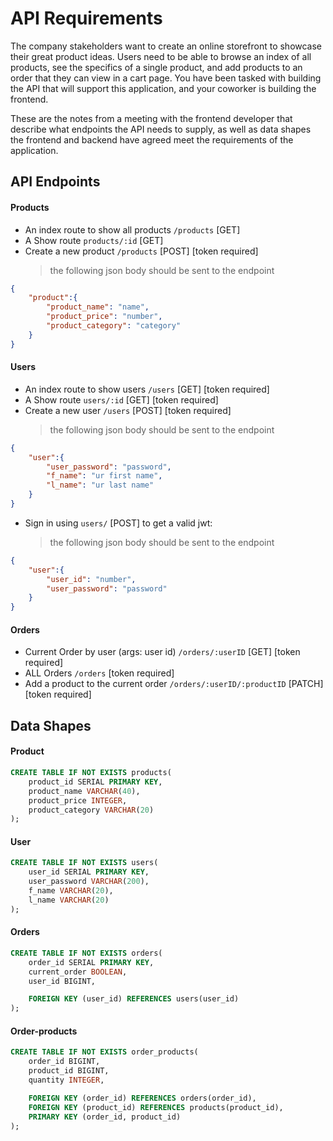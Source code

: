 # API Requirements
The company stakeholders want to create an online storefront to showcase their great product ideas. Users need to be able to browse an index of all products, see the specifics of a single product, and add products to an order that they can view in a cart page. You have been tasked with building the API that will support this application, and your coworker is building the frontend.

These are the notes from a meeting with the frontend developer that describe what endpoints the API needs to supply, as well as data shapes the frontend and backend have agreed meet the requirements of the application. 

## API Endpoints

#### Products
- An index route to show all products `/products` [GET] 
- A Show route `products/:id` [GET]
- Create a new product `/products` [POST] [token required]
    > the following json body should be sent to the endpoint
```json
{
    "product":{
        "product_name": "name",
        "product_price": "number",
        "product_category": "category"
    }
}
```

#### Users
- An index route to show users `/users` [GET] [token required]
- A Show route `users/:id` [GET] [token required]
- Create a new user `/users` [POST] [token required]
    > the following json body should be sent to the endpoint
```json
{
    "user":{
        "user_password": "password",
        "f_name": "ur first name",
        "l_name": "ur last name"
    }
}
```
- Sign in using `users/` [POST] to get a valid jwt:
    > the following json body should be sent to the endpoint
```json
{
    "user":{
        "user_id": "number",
        "user_password": "password"
    }
}
```


#### Orders
- Current Order by user (args: user id) `/orders/:userID` [GET] [token required]
- ALL Orders `/orders` [token required]
- Add a product to the current order `/orders/:userID/:productID` [PATCH] [token required]

## Data Shapes

#### Product
```sql
CREATE TABLE IF NOT EXISTS products(
    product_id SERIAL PRIMARY KEY,
    product_name VARCHAR(40),
    product_price INTEGER,
    product_category VARCHAR(20)
);
```

#### User
```sql
CREATE TABLE IF NOT EXISTS users(
    user_id SERIAL PRIMARY KEY,
    user_password VARCHAR(200),
    f_name VARCHAR(20),
    l_name VARCHAR(20)
);
```


#### Orders
```sql
CREATE TABLE IF NOT EXISTS orders(
    order_id SERIAL PRIMARY KEY,
    current_order BOOLEAN,
    user_id BIGINT,

    FOREIGN KEY (user_id) REFERENCES users(user_id)
);
```

#### Order-products
```sql
CREATE TABLE IF NOT EXISTS order_products(
    order_id BIGINT,
    product_id BIGINT,
    quantity INTEGER,

    FOREIGN KEY (order_id) REFERENCES orders(order_id),
    FOREIGN KEY (product_id) REFERENCES products(product_id),
    PRIMARY KEY (order_id, product_id)
);
```
